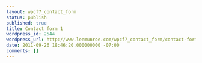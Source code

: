 ```yaml
---
layout: wpcf7_contact_form
status: publish
published: true
title: Contact form 1
wordpress_id: 2544
wordpress_url: http://www.leemunroe.com/wpcf7_contact_form/contact-form-1/
date: 2011-09-26 18:46:20.000000000 -07:00
comments: []
---
```


